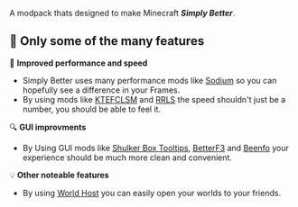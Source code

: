 A modpack thats designed to make Minecraft _**Simply Better**_.

## 🎯 **Only some of the many features**

🚀 **Improved performance and speed**

- Simply Better uses many performance mods like [Sodium](https://modrinth.com/mod/sodium) so you can hopefully see a difference in your Frames.
- By using mods like [KTEFCLSM](https://modrinth.com/mod/forcecloseworldloadingscreen) and [RRLS](https://modrinth.com/mod/rrls) the speed shouldn't just be a number, you should be able to feel it.

🔍 **GUI improvments**
- By Using GUI mods like [Shulker Box Tooltips](https://modrinth.com/mod/shulkerboxtooltip), [BetterF3](https://modrinth.com/mod/betterf3) and [Beenfo](https://modrinth.com/plugin/beenfo) your experience should be much more clean and convenient.

💡 **Other noteable features**

- By using [World Host](https://modrinth.com/mod/world-host) you can easily open your worlds to your friends.
